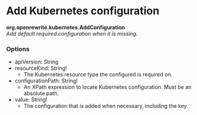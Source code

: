 # Add Kubernetes configuration

**org.openrewrite.kubernetes.AddConfiguration**  
_Add default required configuration when it is missing._

### Options

* apiVersion: String
* resourceKind: String!
  * The Kubernetes resource type the configured is required on.
* configurationPath: String!
  * An XPath expression to locate Kubernetes configuration. Must be an absolute path.
* value: String!
  * The configuration that is added when necessary, including the key.


